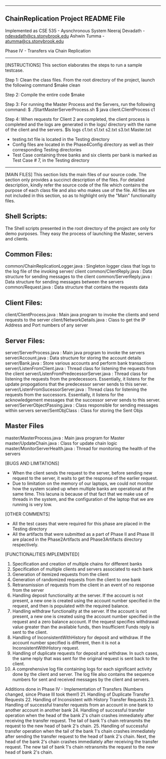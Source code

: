 *************************************************************
ChainReplication Project README File
--------------------------------------
Implemented as CSE 535 - Aysnchronous System
Neeraj Devadath - ndevadath@cs.stonybrook.edu
Ashwin Tumma - atumma@cs.stonybrook.edu


Phase IV - Transfers via Chain Replication
*************************************************************

[INSTRUCTIONS]
This section elaborates the steps to run a sample testcase. 

Step 1: Clean the class files. From the root directory of the project, launch the following command
	$make clean

Step 2: Compile the entire code 
	$make 

Step 3: 
	For running the Master Process and the Servers, run the following command: 
	$ ./StartMasterServerProcess.sh <ConfigFileName>
	$ java client.ClientProcess c1 <ConfigFileName>
	
Step 4: When requests for Client 2 are completed, the client process is completed and the logs are generated in the logs/ directory with the name of the client and the servers. 
	$ls logs
	 	c1.txt s1.txt s2.txt s3.txt Master.txt


* testing.txt file is located in the Testing directory
* Config files are located in the Phase4Config directory as well as their corresponding Testing directories
* Test Case containing three banks and six clients per bank is marked as Test Case # 7, in the Testing directory
--------------------------------------------------------------------------------------------


[MAIN FILES]
This section lists the main files of our source code. The section only provides a succinct description of the files. For detailed description, kindly refer the source code of the file which contains the purpose of each class file and also who makes use of the file. All files are not included in this section, so as to highlight only the "Main" functionality files.

Shell Scripts:
------------------
The Shell scripts presented in the root directory of the project are only for demo purposes. They easy the process of launching the Master, servers and clients.

Common Files:
----------------
common/ChainReplicationLogger.java	: Singleton logger class that logs to the log file of the invoking server/ client
common/ClientReply.java			: Data structure for sending messages to the client
common/ServerReply.java			: Data structure for sending messages between the servers
common/Request.java			: Data structure that contains the requests data 

Client Files:
----------------
client/ClientProcess.java	: 	Main java program to invoke the clients and send requests to the server
client/NetworkDetails.java	: 	Class to get the IP Address and Port numbers of any server

Server Files:
----------------
server/ServerProcess.java		: Main java program to invoke the servers
server/Account.java			: Data structure for storing the account details
server/Bank.java			: Store various accounts and perform bank transactions
server/ListenFromClient.java		: Thread class for listening the requests from the client
server/ListenFromPredecessorServer.java	: Thread class for listening the requests from the predecessors. Essentially, it listens for the update propogations that the predecessor server sends to this server. 
server/ListenFromSucessorServer.java	: Thread class for listening the requests from the successors. Essentially, it listens for the acknowledgement messages that the successor server sends to this server. 
server/ServerObjectPassing.java		: Class responsible for sending messages within servers	
server/SentObjClass			: Class for storing the Sent Objs

Master Files
-----------------------
master/MasterProcess.java		: Main java program for Master
master/UpdateChain.java			: Class for update chain logic
master/MonitorServerHealth.java		: Thread for monitoring the health of the servers

[BUGS AND LIMITATIONS]
- When the client sends the request to the server, before sending new request to the server, it waits to get the response of the earlier request. 
- Due to limitation on the memory of our laptops, we could not monitor how the system scaled up when multiple banks are operational at the same time. This lacuna is because of that fact that we make use of threads in the system, and the configuration of the laptop that we are running is very low.

[OTHER COMMENTS]
- All the test cases that were required for this phase are placed in the Testing directory
- All the artifacts that were submitted as a part of Phase II and Phase III are placed in the Phase2Artifacts and Phase3Artifacts directory respectively.

[FUNCTIONALITIES IMPLEMENTED]
1. Specification and creation of multiple chains for different banks 
2. Specification of multiple clients and servers associated to each bank 
3. Generation of itemized requests from the client 
4. Generation of randomized requests from the client to one bank 
5. Retransmission of requests from the client in an event of no response from the server
6. Handling deposit functionality at the server. If the account is not present, a new one is created using the account number specified in the request, and then is populated with the required balance.  
7. Handling withdraw functionality at the server. If the account is not present, a new one is created using the account number specified in the request and a zero balance account. If the request specifies withdrawal value greater than the available funds, then Insufficient Funds reply is sent to the client.
8. Handling of InconsistentWithHistory for deposit and withdraw. If the account number specified is different, then it is not a InconsistentWithHistory request.
9. Handling of duplicate requests for deposit and withdraw. In such cases, the same reply that was sent for the original request is sent back to the client. 
10. A comprehensive log file containing logs for each significant activity done by the client and server. The log file also contains the sequence numbers for sent and received messages by the client and servers.

Additions done in Phase IV - Implementation of Transfers (Numbers changed, since Phase III took them!)
21. Handling of Duplicate Transfer Requests
22. Handling of Inconsistent with History Transfer Requests
23. Handling of successful transfer requests from an account in one bank to another account in another bank 
24. Handling of successful transfer operation when the head of the bank 2's chain crashes immediately after receiving the transfer request. The tail of bank 1's chain retransmits the request to the new head of bank 2's chain.
25. Handling of successful transfer operation when the tail of the bank 1's chain crashes immediately after sending the transfer request to the head of bank 2's chain. Next, the head of the bank 2's chain crashes immediately after receiving the transfer request. The new tail of bank 1's chain retransmits the request to the new head of bank 2's chain.
